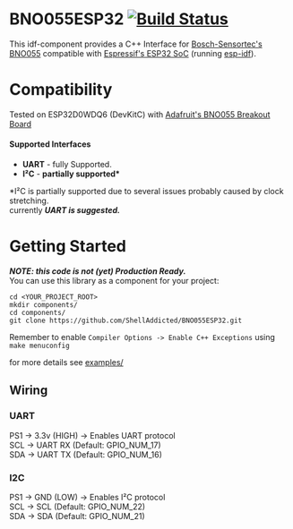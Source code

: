 # BNO055ESP32 [![Build Status](https://travis-ci.org/ShellAddicted/BNO055ESP32.svg?branch=master)](https://travis-ci.org/ShellAddicted/BNO055ESP32)
This idf-component provides a C++ Interface for [Bosch-Sensortec's BNO055](https://www.bosch-sensortec.com/bst/products/all_products/bno055) compatible with [Espressif's ESP32 SoC](https://www.espressif.com/en/products/hardware/esp32/overview) (running [esp-idf](https://github.com/espressif/esp-idf)).

# Compatibility
Tested on ESP32D0WDQ6 (DevKitC) with [Adafruit's BNO055 Breakout Board](https://www.adafruit.com/product/2472)

#### Supported Interfaces
- <b>UART</b> - fully Supported.
- <b>I²C</b> - <b>partially supported*</b>

*I²C is partially supported due to several issues probably caused by clock stretching.  
currently ***UART is suggested.***

# Getting Started
***NOTE: this code is not (yet) Production Ready.***   
You can use this library as a component for your project: 
```
cd <YOUR_PROJECT_ROOT>
mkdir components/
cd components/
git clone https://github.com/ShellAddicted/BNO055ESP32.git
```
Remember to enable ```Compiler Options -> Enable C++ Exceptions``` using ```make menuconfig```

for more details see [examples/](https://github.com/ShellAddicted/BNO055ESP32/tree/master/examples)

## Wiring

### UART
PS1 -> 3.3v (HIGH) -> Enables UART protocol  
SCL -> UART RX (Default: GPIO_NUM_17)  
SDA -> UART TX (Default: GPIO_NUM_16)

### I2C
PS1 -> GND (LOW) -> Enables I²C protocol  
SCL -> SCL (Default: GPIO_NUM_22)  
SDA -> SDA (Default: GPIO_NUM_21)
